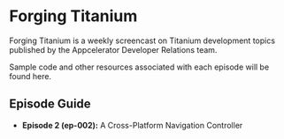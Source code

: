 # Forging Titanium

Forging Titanium is a weekly screencast on Titanium development topics published by the Appcelerator Developer Relations team.

Sample code and other resources associated with each episode will be found here.

## Episode Guide

* __Episode 2 (ep-002):__ A Cross-Platform Navigation Controller
